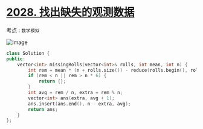 
# [2028. 找出缺失的观测数据](https://leetcode.cn/problems/find-missing-observations/description/?envType=daily-question&envId=2024-05-27)

考点 : `数学模拟`

![image](https://github.com/nwt-q/leetcodesuanti/assets/143036993/b36d495c-aa9d-48a1-bc7f-693b597b7102)



```cpp
class Solution {
public:
    vector<int> missingRolls(vector<int>& rolls, int mean, int n) {
        int rem = mean * (n + rolls.size()) - reduce(rolls.begin(), rolls.end());
        if (rem < n || rem > n * 6) {
            return {};
        }
        int avg = rem / n, extra = rem % n;
        vector<int> ans(extra, avg + 1);
        ans.insert(ans.end(), n - extra, avg);
        return ans;
    }
};
```
